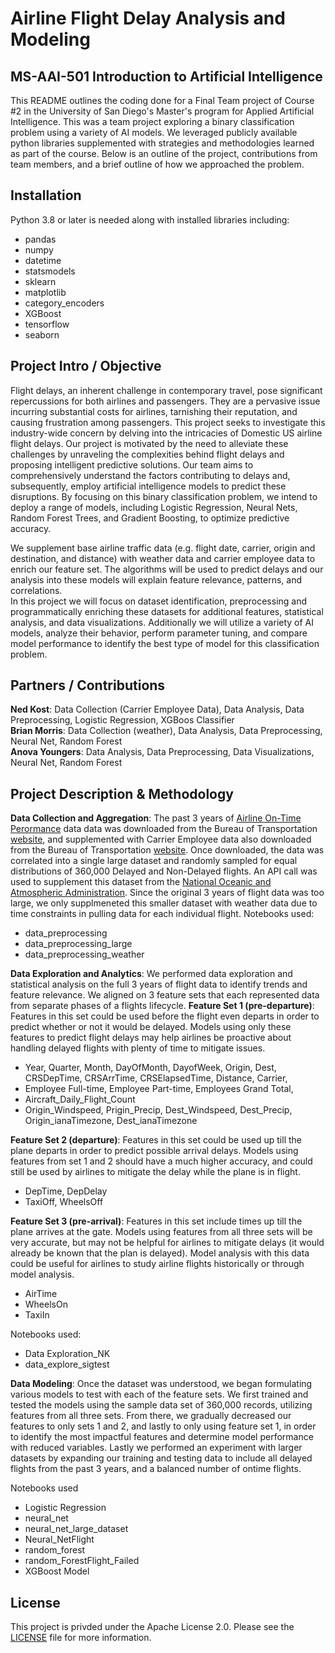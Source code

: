 # Airline Flight Delay Analysis and Modeling  
## MS-AAI-501 Introduction to Artificial Intelligence
This README outlines the coding done for a Final Team project of Course #2 in the University of San Diego's Master's program for Applied Artificial Intelligence.  This was a team project exploring a binary classification problem using a variety of AI models.  We leveraged publicly available python libraries supplemented with strategies and methodologies learned as part of the course.  Below is an outline of the project, contributions from team members, and a brief outline of how we approached the problem.

## Installation
Python 3.8 or later is needed along with installed libraries including:
* pandas
* numpy
* datetime
* statsmodels
* sklearn
* matplotlib
* category_encoders
* XGBoost
* tensorflow
* seaborn

## Project Intro / Objective
Flight delays, an inherent challenge in contemporary travel, pose significant repercussions for both airlines and passengers.  They are a pervasive issue incurring substantial costs for airlines, tarnishing their reputation, and causing frustration among passengers.  This project seeks to investigate this industry-wide concern by delving into the intricacies of Domestic US airline flight delays. Our project is motivated by the need to alleviate these challenges by unraveling the complexities behind flight delays and proposing intelligent predictive solutions.  Our team aims to comprehensively understand the factors contributing to delays and, subsequently, employ artificial intelligence models to predict these disruptions.  By focusing on this binary classification problem, we intend to deploy a range of models, including Logistic Regression, Neural Nets, Random Forest Trees, and Gradient Boosting, to optimize predictive accuracy.

We supplement base airline traffic data (e.g. flight date, carrier, origin and destination, and distance) with weather data and carrier employee data to enrich our feature set.  The algorithms will be used to predict delays and our analysis into these models will explain feature relevance, patterns, and correlations.  
In this project we will focus on dataset identification, preprocessing and programmatically enriching these datasets for additional features, statistical analysis, and data visualizations.  Additionally we will utilize a variety of AI models, analyze their behavior, perform parameter tuning, and compare model performance to identify the best type of model for this classification problem.

## Partners / Contributions
<b>Ned Kost</b>:  Data Collection (Carrier Employee Data), Data Analysis, Data Preprocessing, Logistic Regression, XGBoos Classifier  
<b>Brian Morris</b>:  Data Collection (weather), Data Analysis, Data Preprocessing, Neural Net, Random Forest  
<b>Anova Youngers</b>:  Data Analysis, Data Preprocessing, Data Visualizations, Neural Net, Random Forest  

## Project Description & Methodology
**Data Collection and Aggregation**:  The past 3 years of [Airline On-Time Perormance](https://www.transtats.bts.gov/Fields.asp?gnoyr_VQ=FGJ) data data was downloaded from the Bureau of Transportation [website](https://www.transtats.bts.gov/databases.asp?Z1qr_VQ=E&Z1qr_Qr5p=N8vn6v10&f7owrp6_VQF=D), and supplemented with Carrier Employee data  also downloaded from the Bureau of Transportation [website](https://www.transtats.bts.gov/Employment/).  Once downloaded, the data was correlated into a single large dataset and randomly sampled for equal distributions of 360,000 Delayed and Non-Delayed flights. An API call was used to supplement this dataset from the [National Oceanic and Atmospheric Administration](https://www.ncei.noaa.gov/products/land-based-station/integrated-surface-database).  Since the original 3 years of flight data was too large, we only supplmeneted this smaller dataset with weather data due to time constraints in pulling data for each individual flight.
Notebooks used:
- data_preprocessing
- data_preprocessing_large
- data_preprocessing_weather

**Data Exploration and Analytics**:  We performed data exploration and statistical analysis on the full 3 years of flight data to identify trends and feature relevance.  We aligned on 3 feature sets that each represented data from separate phases of a flights lifecycle. 
**Feature Set 1 (pre-departure)**:   Features in this set could be used before the flight even departs in order to predict whether or not it would be delayed.  Models using only these features to predict flight delays may help airlines be proactive about handling delayed flights with plenty of time to mitigate issues.
- Year, Quarter, Month, DayOfMonth, DayofWeek, Origin, Dest, CRSDepTime, CRSArrTime, CRSElapsedTime, Distance, Carrier,
- Employee Full-time, Employee Part-time, Employees Grand Total,
- Aircraft_Daily_Flight_Count
- Origin_Windspeed, Prigin_Precip, Dest_Windspeed, Dest_Precip, Origin_ianaTimezone, Dest_ianaTimezone

**Feature Set 2 (departure)**:  Features in this set could be used up till the plane departs in order to predict possible arrival delays.  Models using features from set 1 and 2 should have a much higher accuracy, and could still be used by airlines to mitigate the delay while the plane is in flight.
- DepTime, DepDelay
- TaxiOff, WheelsOff

**Feature Set 3 (pre-arrival)**:  Features in this set include times up till the plane arrives at the gate.  Models using features from all three sets will be very accurate, but may not be helpful for airlines to mitigate delays (it would already be known that the plan is delayed).  Model analysis with this data could be useful for airlines to study airline flights historically or through model analysis.
- AirTime
- WheelsOn
- TaxiIn

Notebooks used: 
- Data Exploration_NK
- data_explore_sigtest

**Data Modeling**:  Once the dataset was understood, we began formulating various models to test with each of the feature sets.  We first trained and tested the models using the sample data set of 360,000 records, utilizing features from all three sets.  From there, we gradually decreased our features to only sets 1 and 2, and lastly to only using feature set 1, in order to identify the most impactful features and determine model performance with reduced variables.  Lastly we performed an experiment with larger datasets by expanding our training and testing data to include all delayed flights from the past 3 years, and a balanced number of ontime flights.    

Notebooks used
- Logistic Regression
- neural_net
- neural_net_large_dataset
- Neural_NetFlight
- random_forest
- random_ForestFlight_Failed
- XGBoost Model

## License
This project is privded under the Apache License 2.0.  Please see the [LICENSE](https://github.com/NedKost/usd_data_hackathon_2023/blob/main/LICENSE) file for more information.

